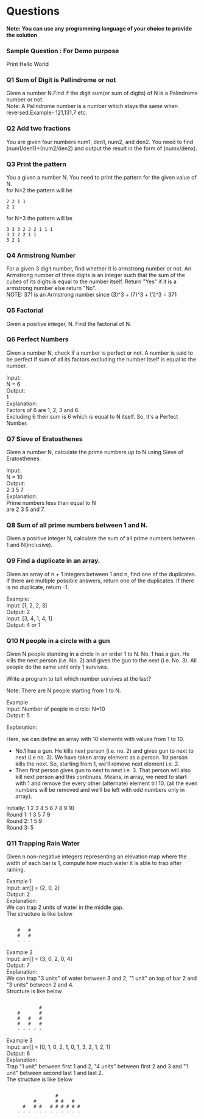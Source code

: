 # Questions

#### Note: You can use any programming language of your choice to provide the solution 

### Sample Question : For Demo purpose

Print Hello World

### Q1 Sum of Digit is Pallindrome or not 

Given a number N.Find if the digit sum(or sum of digits) of N is a Palindrome number or not. <br />
Note: A Palindrome number is a number which stays the same when reversed.Example- 121,131,7 etc.

### Q2 Add two fractions
You are given four numbers num1, den1, num2, and den2. You need to find (num1/den1)+(num2/den2) and output the result in the form of (numx/denx). 

### Q3 Print the pattern
You a given a number N. You need to print the pattern for the given value of N. <br />
for N=2 the pattern will be <br />
```
2 2 1 1
2 1
```
for N=3 the pattern will be 
```
3 3 3 2 2 2 1 1 1
3 3 2 2 1 1
3 2 1
```

### Q4 Armstrong Number
For a given 3 digit number, find whether it is armstrong number or not. An Armstrong number of three digits is an integer such that the sum of the cubes of its digits is equal to the number itself. Return "Yes" if it is a armstrong number else return "No". <br />
NOTE: 371 is an Armstrong number since (3)^3 + (7)^3 + (1)^3 = 371

### Q5 Factorial

Given a positive integer, N. Find the factorial of N.

### Q6 Perfect Numbers

Given a number N, check if a number is perfect or not. A number is said to be perfect if sum of all its factors excluding the number itself is equal to the number.

Input: <br />
N = 6 <br />
Output: <br />
1  <br />
Explanation: <br />
Factors of 6 are 1, 2, 3 and 6. <br />
Excluding 6 their sum is 6 which is equal to N itself. So, it's a Perfect Number.

### Q7 Sieve of Eratosthenes

Given a number N, calculate the prime numbers up to N using Sieve of Eratosthenes.  

Input: <br />
N = 10 <br />
Output: <br />
2 3 5 7 <br />
Explanation: <br />
Prime numbers less than equal to N  <br />
are 2 3 5 and 7.

### Q8 Sum of all prime numbers between 1 and N. 

Given a positive integer N, calculate the sum of all prime numbers between 1 and N(inclusive).


### Q9 Find a duplicate in an array.  

Given an array of n + 1 integers between 1 and n, find one of the duplicates. If there are multiple possible answers, return one of the duplicates. If there is no duplicate, return -1.

Example: <br />
Input: [1, 2, 2, 3] <br />
Output: 2 <br />
Input: [3, 4, 1, 4, 1] <br />
Output: 4 or 1

### Q10 N people in a circle with a gun

Given N people standing in a circle in an order 1 to N. No. 1 has a gun. He kills the next person (i.e. No. 2) and gives the gun to the next (i.e. No. 3). All people do the same until only 1 survives. 

Write a program to tell which number survives at the last?

Note: There are N people starting from 1 to N.

Example <br /> 
Input: Number of people in circle: N=10 <br />
Output: 5

Explanation:

Here, we can define an array with 10 elements with values from 1 to 10.

 - No.1 has a gun. He kills next person (i.e. no. 2) and gives gun to next to next (i.e no. 3). We have taken array element as a person. 1st person kills the next. So, starting from 1, we’ll remove next element i.e. 2.
 - Then first person gives gun to next to next i.e. 3. That person will also kill next person and this continues. Means, in array, we need to start with 1 and remove the every other (alternate) element till 10. (all the even numbers will be removed and we’ll be left with odd numbers only in array).

Initially: 1 2 3 4 5 6 7 8 9 10 <br />
Round 1: 1 3 5 7 9 <br />
Round 2: 1 5 9 <br />
Round 3: 5 

### Q11 Trapping Rain Water

Given n non-negative integers representing an elevation map where the width of each bar is 1, compute how much water it is able to trap after raining.

Example 1 <br /> 
Input: arr[]   = {2, 0, 2} <br /> 
Output: 2 <br /> 
Explanation: <br /> 
We can trap 2 units of water in the middle gap. <br /> 
The structure is like below <br /> 

```

    #   #
    #   #
    - - -    

```

Example 2 <br />
Input: arr[]   = {3, 0, 2, 0, 4} <br />
Output: 7 <br />
Explanation: <br />
We can trap "3 units" of water between 3 and 2, "1 unit" on top of bar 2 and "3 units" between 2 and 4. <br />
Structure is like below <br />

```

            #
    #       #
    #   #   #
    #   #   #
    - - - - -

```

Example 3 <br />
Input: arr[] = [0, 1, 0, 2, 1, 0, 1, 3, 2, 1, 2, 1] <br />
Output: 6 <br />
Explanation: <br />
Trap "1 unit" between first 1 and 2, "4 units" between first 2 and 3 and "1 unit" between second last 1 and last 2. <br />
The structure is like below <br />

```

                  #  
          #       # #   #
      #   # #   # # # # # #  
    - - - - - - - - - - - -

```
